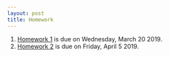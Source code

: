 ```yaml
---
layout: post
title: Homework
---
```


1. [Homework 1](https://michael-franke.github.io/CompPrag-2019/docs/01_homework.html) is due on Wednesday, March 20 2019.
1. [Homework 2](https://michael-franke.github.io/CompPrag-2019/docs/02_homework.html) is due on Friday, April 5 2019.
